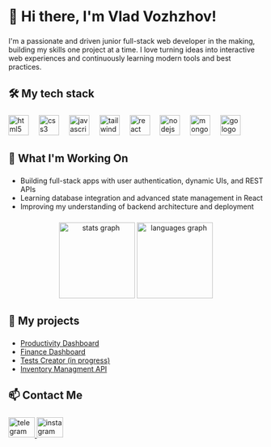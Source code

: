 <h1 align="left">👋 Hi there, I'm Vlad Vozhzhov!</h1>

###

<p align="left">I'm a passionate and driven junior full-stack web developer in the making, building my skills one project at a time. I love turning ideas into interactive web experiences and continuously learning modern tools and best practices.</p>

###

<h2 align="left">🛠️ My tech stack</h2>

###

<div align="left">
  <img src="https://cdn.jsdelivr.net/gh/devicons/devicon/icons/html5/html5-original.svg" height="40" alt="html5 logo"  />
  <img width="12" />
  <img src="https://cdn.jsdelivr.net/gh/devicons/devicon/icons/css3/css3-original.svg" height="40" alt="css3 logo"  />
  <img width="12" />
  <img src="https://cdn.jsdelivr.net/gh/devicons/devicon/icons/javascript/javascript-original.svg" height="40" alt="javascript logo"  />
  <img width="12" />
  <img src="https://cdn.simpleicons.org/tailwindcss/06B6D4" height="40" alt="tailwindcss logo"  />
  <img width="12" />
  <img src="https://cdn.jsdelivr.net/gh/devicons/devicon/icons/react/react-original.svg" height="40" alt="react logo"  />
  <img width="12" />
  <img src="https://cdn.jsdelivr.net/gh/devicons/devicon/icons/nodejs/nodejs-original.svg" height="40" alt="nodejs logo"  />
  <img width="12" />
  <img src="https://cdn.jsdelivr.net/gh/devicons/devicon/icons/mongodb/mongodb-original.svg" height="40" alt="mongodb logo"  />
  <img width="12"  />
  <img src="https://cdn.simpleicons.org/go/00ADD8" height="40" alt="go logo"  />
</div>

###

<h2 align="left">🚀 What I'm Working On</h2>

###

<ul align="left">
  <li>Building full-stack apps with user authentication, dynamic UIs, and REST APIs</li>
  <li>Learning database integration and advanced state management in React</li>
  <li>Improving my understanding of backend architecture and deployment</li>
</ul>

###

<div align="center">
  <img src="https://github-readme-stats.vercel.app/api?username=VladVozhzhov&hide_title=false&hide_rank=false&show_icons=true&include_all_commits=true&count_private=true&disable_animations=false&theme=dracula&locale=en&hide_border=false&order=1" height="150" alt="stats graph"  />
  <img src="https://github-readme-stats.vercel.app/api/top-langs?username=VladVozhzhov&locale=en&hide_title=false&layout=compact&card_width=320&langs_count=5&theme=dracula&hide_border=false&order=2" height="150" alt="languages graph"  />
</div>

###

<h2 align="left">📝 My projects</h2>

###

<ul>
  <li><a align="left" href="https://github.com/VladVozhzhov/productivity-dashboard">Productivity Dashboard</a></li>
  <li><a align="left" href="https://github.com/VladVozhzhov/finance-dashboard">Finance Dashboard</a></li>
  <li><a align="left" href="https://github.com/VladVozhzhov/tests-creator">Tests Creator (in progress)</a></li>
  <li><a align="left" href="https://github.com/VladVozhzhov/inventory-managment-api">Inventory Managment API</a></li>
</ul>

###

<h2 align="left">📫 Contact Me</h2>

###

<div align="left">
  <a href="https://t.me/Kiasua" target="_blank">
    <img src="https://raw.githubusercontent.com/maurodesouza/profile-readme-generator/master/src/assets/icons/social/telegram/default.svg" width="52" height="40" alt="telegram logo"  />
  </a>
  <a href="https://www.instagram.com/kiasuaaa" target="_blank">
    <img src="https://raw.githubusercontent.com/maurodesouza/profile-readme-generator/master/src/assets/icons/social/instagram/default.svg" width="52" height="40" alt="instagram logo"  />
  </a>
</div>

###
